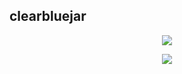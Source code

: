 ## clearbluejar



<p align="center">
  <a href="https://github.com/clearbluejar"><img src="https://github-readme-stats.vercel.app/api?username=clearbluejar&theme=github_dark&show_icons=true"></a>
</p>

<p align="center">
    <a href="https://twitter.com/clearbluejar"><img align="center" src="https://img.shields.io/twitter/follow/clearbluejar?color=blue&style=for-the-badge"></a> 
</p>


<!--
**clearbluejar/clearbluejar** is a ✨ _special_ ✨ repository because its `README.md` (this file) appears on your GitHub profile.

Here are some ideas to get you started:

- 🔭 I’m currently working on ...
- 🌱 I’m currently learning ...
- 👯 I’m looking to collaborate on ...
- 🤔 I’m looking for help with ...
- 💬 Ask me about ...
- 📫 How to reach me: ...
- 😄 Pronouns: ...
- ⚡ Fun fact: ...
-->
